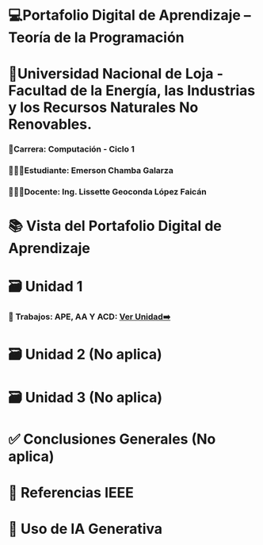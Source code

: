 # 💻Portafolio Digital de Aprendizaje – Teoría de la Programación
# 📍Universidad Nacional de Loja - Facultad de la Energía, las Industrias y los Recursos Naturales No Renovables.
### 📕Carrera: Computación - Ciclo 1
### 👨🏻‍🎓Estudiante: Emerson Chamba Galarza
### 👩🏻‍🏫Docente: Ing. Lissette Geoconda López Faicán 


# 📚 Vista del Portafolio Digital de Aprendizaje

# 🗃️ Unidad 1
### 📑 Trabajos: APE, AA Y ACD: [Ver Unidad➡️](unidad1.md)

# 🗃️ Unidad 2 (No aplica)

# 🗃️ Unidad 3 (No aplica)

# ✅ Conclusiones Generales (No aplica)

# 📖 Referencias IEEE

# 🤖 Uso de IA Generativa
